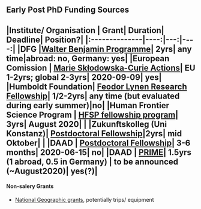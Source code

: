## Early Post PhD Funding Sources

|Institute/ Organisation |  Grant| Duration| Deadline| Position?|
|:--------------|----:|---:|----:|
|**DFG** |[Walter Benjamin Programme](https://www.dfg.de/en/research_funding/programmes/individual/walter_benjamin/index.html)|     2yrs| any time|abroad: no, Germany: yes|
|**European Comission** | [Marie Skłodowska-Curie Actions](https://ec.europa.eu/research/mariecurieactions/how-to/apply_en)|  EU 1-2yrs; global 2-3yrs| 2020-09-09| yes|
|**Humboldt Foundation**| [Feodor Lynen Research Fellowship](https://www.humboldt-foundation.de/web/lynen-fellowship.html)|   1/2-2yrs|  any time (but evaluated during early summer)|no|
|**Human Frontier Science Program** | [HFSP fellowship program](https://www.hfsp.org/funding/hfsp-funding/postdoctoral-fellowships)|   3yrs| August 2020| |
|**Zukunftskolleg (Uni Konstanz)**| [Postdoctoral Fellowship](https://www.uni-konstanz.de/zukunftskolleg/fellowships/postdoctoral-fellowship/)|2yrs| mid Oktober| |
|**DAAD** | [Postdoctoral Fellowship](https://www2.daad.de/ausland/studieren/stipendium/de/70-stipendien-finden-und-bewerben/?detail=57243862)| 3-6 months| 2020-06-15| no|
|**DAAD** | [PRIME](https://www.daad.de/en/study-and-research-in-germany/scholarships/postdoctoral-researchers-international-mobility-experience/)| 1.5yrs (1 abroad, 0.5 in Germany) | to be announced (~August2020)| yes(?)|
---

#### Non-salery Grants
- [National Geographic grants](https://www.nationalgeographic.org/funding-opportunities/grants/what-we-fund/), potentially trips/ equipment
